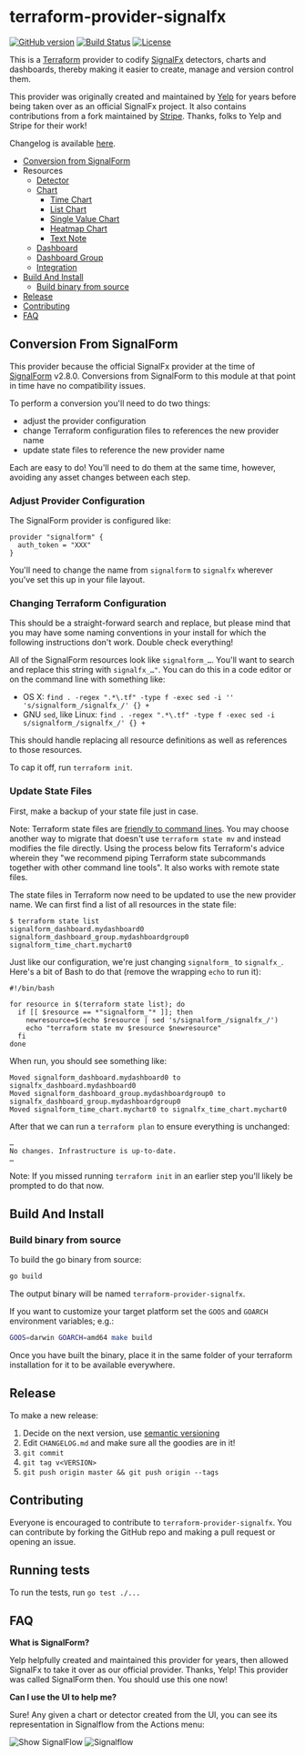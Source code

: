 # terraform-provider-signalfx

[![GitHub version](https://badge.fury.io/gh/signalfx%2Fterraform-provider-signalfx.svg)](https://badge.fury.io/gh/signalfx%2Fterraform-provider-signalfx)
[![Build Status](https://travis-ci.org/Yelp/terraform-provider-signalfx.svg?branch=master)](https://travis-ci.org/Yelp/terraform-provider-signalfx)
[![License](https://img.shields.io/badge/License-Apache%202.0-blue.svg)](https://opensource.org/licenses/Apache-2.0)

This is a [Terraform](https://www.terraform.io/) provider to codify [SignalFx](http://signalfx.com) detectors, charts and dashboards, thereby making it easier to create, manage and version control them.

This provider was originally created and maintained by [Yelp](https://www.yelp.com/engineering) for years before being taken over as an official SignalFx project. It also contains contributions from a fork maintained by [Stripe](https://stripe.com/). Thanks, folks to Yelp and Stripe for their work!

Changelog is available [here](https://github.com/signalfx/terraform-provider-signalfx/blob/master/CHANGELOG.md).

* [Conversion from SignalForm](#conversion-from-signalform)
* Resources
    * [Detector](https://signalfx.github.io/terraform-provider-signalfx/resources/detector.html)
    * [Chart](https://signalfx.github.io/terraform-provider-signalfx/resources/chart.html)
        * [Time Chart](https://signalfx.github.io/terraform-provider-signalfx/resources/time_chart.html)
        * [List Chart](https://signalfx.github.io/terraform-provider-signalfx/resources/list_chart.html)
        * [Single Value Chart](https://signalfx.github.io/terraform-provider-signalfx/resources/single_value_chart.html)
        * [Heatmap Chart](https://signalfx.github.io/terraform-provider-signalfx/resources/heatmap_chart.html)
        * [Text Note](https://signalfx.github.io/terraform-provider-signalfx/resources/text_note.html)
    * [Dashboard](https://signalfx.github.io/terraform-provider-signalfx/resources/dashboard.html)
    * [Dashboard Group](https://signalfx.github.io/terraform-provider-signalfx/resources/dashboard_group.html)
    * [Integration](https://signalfx.github.io/terraform-provider-signalfx/resources/integration.html)
* [Build And Install](#build-and-install)
    * [Build binary from source](#build-binary-from-source)
* [Release](#release)
* [Contributing](#contributing)
* [FAQ](#faq)

## Conversion From SignalForm

This provider because the official SignalFx provider at the time of [SignalForm](https://github.com/Yelp/terraform-provider-signalform) v2.8.0. Conversions from SignalForm to this module at that point in time have no compatibility issues.

To perform a conversion you'll need to do two things:
* adjust the provider configuration
* change Terraform configuration files to references the new provider name
* update state files to reference the new provider name

Each are easy to do! You'll need to do them at the same time, however, avoiding any asset changes between each step.

### Adjust Provider Configuration

The SignalForm provider is configured like:

```
provider "signalform" {
  auth_token = "XXX"
}
```

You'll need to change the name from `signalform` to `signalfx` wherever you've set this up in your file layout.

### Changing Terraform Configuration

This should be a straight-forward search and replace, but please mind that you may have some naming conventions in your install for which the following instructions don't work. Double check everything!

All of the SignalForm resources look like `signalform_…`. You'll want to search and replace this string with `signalfx_…"`. You can do this in a code editor or on the command line with something like:

* OS X: `find . -regex ".*\.tf" -type f -exec sed -i '' 's/signalform_/signalfx_/' {} +`
* GNU `sed`, like Linux: `find . -regex ".*\.tf" -type f -exec sed -i s/signalform_/signalfx_/' {} +`

This should handle replacing all resource definitions as well as references to those resources.

To cap it off, run `terraform init`.

### Update State Files

First, make a backup of your state file just in case.

Note: Terraform state files are [friendly to command lines](https://www.terraform.io/docs/commands/state/index.html#command-line-friendly). You may choose another way to migrate that doesn't use `terraform state mv` and instead modifies the file directly. Using the process below fits Terraform's advice wherein they "we recommend piping Terraform state subcommands together with other command line tools". It also works with remote state files.

The state files in Terraform now need to be updated to use the new provider name. We can first find a list of all resources in the state file:

```
$ terraform state list
signalform_dashboard.mydashboard0
signalform_dashboard_group.mydashboardgroup0
signalform_time_chart.mychart0
```

Just like our configuration, we're just changing `signalform_` to `signalfx_`. Here's a bit of Bash to do that (remove the wrapping `echo` to run it):

```
#!/bin/bash

for resource in $(terraform state list); do
  if [[ $resource == *"signalform_"* ]]; then
    newresource=$(echo $resource | sed 's/signalform_/signalfx_/')
    echo "terraform state mv $resource $newresource"
  fi
done
```

When run, you should see something like:

```
Moved signalform_dashboard.mydashboard0 to signalfx_dashboard.mydashboard0
Moved signalform_dashboard_group.mydashboardgroup0 to signalfx_dashboard_group.mydashboardgroup0
Moved signalform_time_chart.mychart0 to signalfx_time_chart.mychart0
```

After that we can run a `terraform plan` to ensure everything is unchanged:

```
…
No changes. Infrastructure is up-to-date.
…
```

Note: If you missed running `terraform init` in an earlier step you'll likely be prompted to do that now.

## Build And Install

### Build binary from source

To build the go binary from source:

```bash
go build
```

The output binary will be named `terraform-provider-signalfx`.

If you want to customize your target platform set the `GOOS` and `GOARCH` environment variables; e.g.:
```bash
GOOS=darwin GOARCH=amd64 make build
```

Once you have built the binary, place it in the same folder of your terraform installation for it to be available everywhere.

## Release

To make a new release:

1. Decide on the next version, use [semantic versioning](https://semver.org/)
1. Edit `CHANGELOG.md` and make sure all the goodies are in it!
1. `git commit`
1. `git tag v<VERSION>`
1. `git push origin master && git push origin --tags`

## Contributing
Everyone is encouraged to contribute to `terraform-provider-signalfx`. You can contribute by forking the GitHub repo and making a pull request or opening an issue.

## Running tests

To run the tests, run `go test ./...`

## FAQ

**What is SignalForm?**

Yelp helpfully created and maintained this provider for years, then allowed SignalFx to take it over as our official provider. Thanks, Yelp! This provider was called SignalForm then. You should use this one now!

**Can I use the UI to help me?**

Sure! Any given a chart or detector created from the UI, you can see its representation in Signalflow from the Actions menu:

![Show SignalFlow](https://github.com/signalfx/terraform-provider-signalfx/raw/master/docs/show_signalflow.png)
![Signalflow](https://github.com/signalfx/terraform-provider-signalfx/raw/master/docs/signalflow.png)
